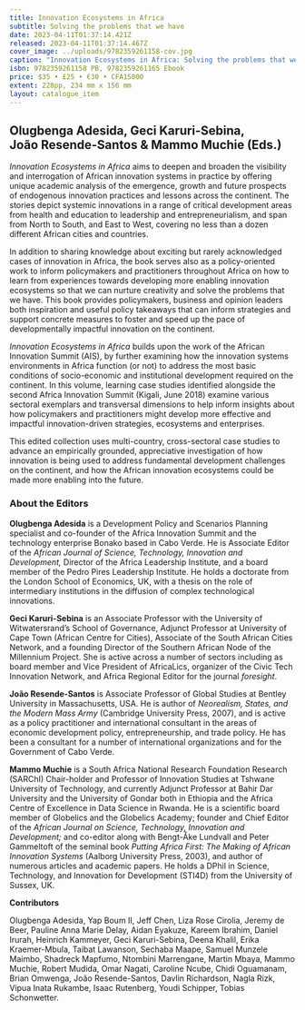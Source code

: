 ```yaml
---
title: Innovation Ecosystems in Africa
subtitle: Solving the problems that we have
date: 2023-04-11T01:37:14.421Z
released: 2023-04-11T01:37:14.467Z
cover_image: ../uploads/9782359261158-cov.jpg
caption: "Innovation Ecosystems in Africa: Solving the problems that we have"
isbn: 9782359261158 PB, 9782359261165 Ebook
price: $35 • £25 • €30 • CFA15000
extent: 228pp, 234 mm x 156 mm
layout: catalogue_item
---
```

## Olugbenga Adesida, Geci Karuri-Sebina, João Resende-Santos & Mammo Muchie (Eds.)

*Innovation Ecosystems in Africa* aims to deepen and broaden the visibility and interrogation of African innovation systems in practice by offering unique academic analysis of the emergence, growth and future prospects of endogenous innovation practices and lessons across the continent. The stories depict systemic innovations in a range of critical development areas from health and education to leadership and entrepreneurialism, and span from North to South, and East to West, covering no less than a dozen different African cities and countries.

In addition to sharing knowledge about exciting but rarely acknowledged cases of innovation in Africa, the book serves also as a policy-oriented work to inform policymakers and practitioners throughout Africa on how to learn from experiences towards developing more enabling innovation ecosystems so that we can nurture creativity and solve the problems that we have. This book provides policymakers, business and opinion leaders both inspiration and useful policy takeaways that can inform strategies and support concrete measures to foster and speed up the pace of developmentally impactful innovation on the continent.

*Innovation Ecosystems in Africa* builds upon the work of the African Innovation Summit (AIS), by further examining how the innovation systems environments in Africa function (or not) to address the most basic conditions of socio-economic and institutional development required on the continent. In this volume, learning case studies identified alongside the second Africa Innovation Summit (Kigali, June 2018) examine various sectoral exemplars and transversal dimensions to help inform insights about how policymakers and practitioners might develop more effective and impactful innovation-driven strategies, ecosystems and enterprises.

This edited collection uses multi-country, cross-sectoral case studies to advance an empirically grounded, appreciative investigation of how innovation is being used to address fundamental development challenges on the continent, and how the African innovation ecosystems could be made more enabling into the future.

### **About the Editors**

**Olugbenga Adesida** is a Development Policy and Scenarios Planning specialist and co-founder of the Africa Innovation Summit and the technology enterprise Bonako based in Cabo Verde. He is Associate Editor of the *African Journal of Science, Technology, Innovation and Development,* Director of the Africa Leadership Institute, and a board member of the Pedro Pires Leadership Institute. He holds a doctorate from the London School of Economics, UK, with a thesis on the role of intermediary institutions in the diffusion of complex technological innovations.

**Geci Karuri-Sebina** is an Associate Professor with the University of Witwatersrand’s School of Governance, Adjunct Professor at University of Cape Town (African Centre for Cities), Associate of the South African Cities Network, and a founding Director of the Southern African Node of the Millennium Project. She is active across a number of sectors including as board member and Vice President of AfricaLics, organizer of the Civic Tech Innovation Network, and Africa Regional Editor for the journal *foresight*.

**João Resende-Santos** is Associate Professor of Global Studies at Bentley University in Massachusetts, USA. He is author of *Neorealism, States, and the Modern Mass Army* (Cambridge University Press, 2007), and is active as a policy practitioner and international consultant in the areas of economic development policy, entrepreneurship, and trade policy. He has been a consultant for a number of international organizations and for the Government of Cabo Verde.

**Mammo Muchie** is a South Africa National Research Foundation Research (SARChI) Chair-holder and Professor of Innovation Studies at Tshwane University of Technology, and currently Adjunct Professor at Bahir Dar University and the University of Gondar both in Ethiopia and the Africa Centre of Excellence in Data Science in Rwanda. He is a scientific board member of Globelics and the Globelics Academy; founder and Chief Editor of the *African Journal on Science, Technology, Innovation and Development;* and co-editor along with Bengt-Åke Lundvall and Peter Gammeltoft of the seminal book *Putting Africa First: The Making of African Innovation Systems* (Aalborg University Press, 2003), and author of numerous articles and academic papers. He holds a DPhil in Science, Technology, and Innovation for Development (STI4D) from the University of Sussex, UK.

**Contributors**

Olugbenga Adesida, Yap Boum II, Jeff Chen, Liza Rose Cirolia, Jeremy de Beer, Pauline Anna Marie Delay, Aidan Eyakuze, Kareem Ibrahim, Daniel Irurah, Heinrich Kammeyer, Geci Karuri-Sebina, Deena Khalil, Erika Kraemer-Mbula, Taibat Lawanson, Sechaba Maape, Samuel Munzele Maimbo, Shadreck Mapfumo, Ntombini Marrengane, Martin Mbaya, Mammo Muchie, Robert Mudida, Omar Nagati, Caroline Ncube, Chidi Oguamanam, Brian Omwenga, João Resende-Santos, Davlin Richardson, Nagla Rizk, Vipua Inata Rukambe, Isaac Rutenberg, Youdi Schipper, Tobias Schonwetter.
